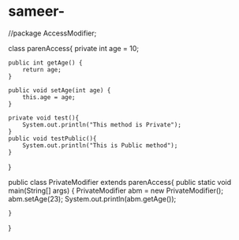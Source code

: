 # sameer-
//package AccessModifier;

class parenAccess{
   private int age = 10;

    public int getAge() {
        return age;
    }

    public void setAge(int age) {
        this.age = age;
    }

    private void test(){
        System.out.println("This method is Private");
    }
    public void testPublic(){
        System.out.println("This is Public method");
    }
}

public class PrivateModifier extends parenAccess{
    public static void main(String[] args) {
        PrivateModifier abm = new PrivateModifier();
        abm.setAge(23);
        System.out.println(abm.getAge());


    }
}
